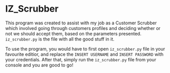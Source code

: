 # IZ_Scrubber #
This program was created to assist with my job as a Customer Scrubber which involved going through customers profiles and deciding whether or not we should accept them, based on the parameters presented. `iz_scrubber.py` is the file with all the good stuff in it.

To use the program, you would have to first open `iz_scrubber.py` file in your favourite editior, and replace the `INSERT USERNAME` and `INSERT PASSWORD` with your credentials. After that, simply run the `iz_scrubber.py` file from your console and you are good to go!
